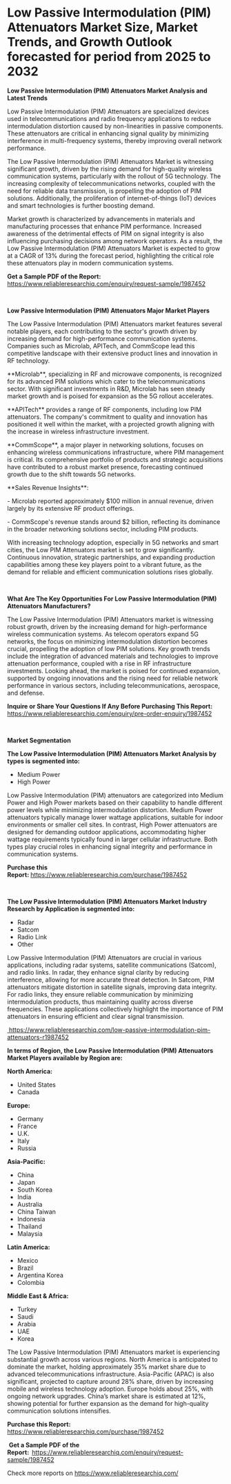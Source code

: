 <p><h1>Low Passive Intermodulation (PIM) Attenuators Market Size, Market Trends, and Growth Outlook forecasted for period from 2025 to 2032</h1></p><p><strong>Low Passive Intermodulation (PIM) Attenuators Market Analysis and Latest Trends</strong></p>
<p><p>Low Passive Intermodulation (PIM) Attenuators are specialized devices used in telecommunications and radio frequency applications to reduce intermodulation distortion caused by non-linearities in passive components. These attenuators are critical in enhancing signal quality by minimizing interference in multi-frequency systems, thereby improving overall network performance.</p><p>The Low Passive Intermodulation (PIM) Attenuators Market is witnessing significant growth, driven by the rising demand for high-quality wireless communication systems, particularly with the rollout of 5G technology. The increasing complexity of telecommunications networks, coupled with the need for reliable data transmission, is propelling the adoption of PIM solutions. Additionally, the proliferation of internet-of-things (IoT) devices and smart technologies is further boosting demand.</p><p>Market growth is characterized by advancements in materials and manufacturing processes that enhance PIM performance. Increased awareness of the detrimental effects of PIM on signal integrity is also influencing purchasing decisions among network operators. As a result, the Low Passive Intermodulation (PIM) Attenuators Market is expected to grow at a CAGR of 13% during the forecast period, highlighting the critical role these attenuators play in modern communication systems.</p></p>
<p><strong>Get a Sample PDF of the Report:&nbsp;</strong> <a href="https://www.reliableresearchiq.com/enquiry/request-sample/1987452?utm_campaign=2324&utm_medium=2&utm_source=Github&utm_content=ia&utm_term=08042025&utm_id=low-passive-intermodulation-pim-attenuators">https://www.reliableresearchiq.com/enquiry/request-sample/1987452</a></p>
<p>&nbsp;</p>
<p><strong>Low Passive Intermodulation (PIM) Attenuators Major Market Players</strong></p>
<p><p>The Low Passive Intermodulation (PIM) Attenuators market features several notable players, each contributing to the sector's growth driven by increasing demand for high-performance communication systems. Companies such as Microlab, APITech, and CommScope lead this competitive landscape with their extensive product lines and innovation in RF technology.</p><p>**Microlab**, specializing in RF and microwave components, is recognized for its advanced PIM solutions which cater to the telecommunications sector. With significant investments in R&D, Microlab has seen steady market growth and is poised for expansion as the 5G rollout accelerates.</p><p>**APITech** provides a range of RF components, including low PIM attenuators. The company's commitment to quality and innovation has positioned it well within the market, with a projected growth aligning with the increase in wireless infrastructure investment.</p><p>**CommScope**, a major player in networking solutions, focuses on enhancing wireless communications infrastructure, where PIM management is critical. Its comprehensive portfolio of products and strategic acquisitions have contributed to a robust market presence, forecasting continued growth due to the shift towards 5G networks.</p><p>**Sales Revenue Insights**: </p><p>- Microlab reported approximately $100 million in annual revenue, driven largely by its extensive RF product offerings.</p><p>- CommScope's revenue stands around $2 billion, reflecting its dominance in the broader networking solutions sector, including PIM products.</p><p>With increasing technology adoption, especially in 5G networks and smart cities, the Low PIM Attenuators market is set to grow significantly. Continuous innovation, strategic partnerships, and expanding production capabilities among these key players point to a vibrant future, as the demand for reliable and efficient communication solutions rises globally.</p></p>
<p>&nbsp;</p>
<p><strong>What Are The Key Opportunities For Low Passive Intermodulation (PIM) Attenuators Manufacturers?</strong></p>
<p><p>The Low Passive Intermodulation (PIM) Attenuators market is witnessing robust growth, driven by the increasing demand for high-performance wireless communication systems. As telecom operators expand 5G networks, the focus on minimizing intermodulation distortion becomes crucial, propelling the adoption of low PIM solutions. Key growth trends include the integration of advanced materials and technologies to improve attenuation performance, coupled with a rise in RF infrastructure investments. Looking ahead, the market is poised for continued expansion, supported by ongoing innovations and the rising need for reliable network performance in various sectors, including telecommunications, aerospace, and defense.</p></p>
<p><strong>Inquire or Share Your Questions If Any Before Purchasing This Report:</strong> <a href="https://www.reliableresearchiq.com/enquiry/pre-order-enquiry/1987452?utm_campaign=2324&utm_medium=2&utm_source=Github&utm_content=ia&utm_term=08042025&utm_id=low-passive-intermodulation-pim-attenuators">https://www.reliableresearchiq.com/enquiry/pre-order-enquiry/1987452</a></p>
<p>&nbsp;</p>
<p><strong>Market Segmentation</strong></p>
<p><strong>The Low Passive Intermodulation (PIM) Attenuators Market Analysis by types is segmented into:</strong></p>
<p><ul><li>Medium Power</li><li>High Power</li></ul></p>
<p><p>Low Passive Intermodulation (PIM) attenuators are categorized into Medium Power and High Power markets based on their capability to handle different power levels while minimizing intermodulation distortion. Medium Power attenuators typically manage lower wattage applications, suitable for indoor environments or smaller cell sites. In contrast, High Power attenuators are designed for demanding outdoor applications, accommodating higher wattage requirements typically found in larger cellular infrastructure. Both types play crucial roles in enhancing signal integrity and performance in communication systems.</p></p>
<p><strong>Purchase this Report:&nbsp;</strong><a href="https://www.reliableresearchiq.com/purchase/1987452?utm_campaign=2324&utm_medium=2&utm_source=Github&utm_content=ia&utm_term=08042025&utm_id=low-passive-intermodulation-pim-attenuators">https://www.reliableresearchiq.com/purchase/1987452</a></p>
<p>&nbsp;</p>
<p><strong>The Low Passive Intermodulation (PIM) Attenuators Market Industry Research by Application is segmented into:</strong></p>
<p><ul><li>Radar</li><li>Satcom</li><li>Radio Link</li><li>Other</li></ul></p>
<p><p>Low Passive Intermodulation (PIM) Attenuators are crucial in various applications, including radar systems, satellite communications (Satcom), and radio links. In radar, they enhance signal clarity by reducing interference, allowing for more accurate threat detection. In Satcom, PIM attenuators mitigate distortion in satellite signals, improving data integrity. For radio links, they ensure reliable communication by minimizing intermodulation products, thus maintaining quality across diverse frequencies. These applications collectively highlight the importance of PIM attenuators in ensuring efficient and clear signal transmission.</p></p>
<p><a href="https://www.reliableresearchiq.com/low-passive-intermodulation-pim-attenuators-r1987452?utm_campaign=2324&utm_medium=2&utm_source=Github&utm_content=ia&utm_term=08042025&utm_id=low-passive-intermodulation-pim-attenuators">&nbsp;https://www.reliableresearchiq.com/low-passive-intermodulation-pim-attenuators-r1987452</a></p>
<p><strong>In terms of Region, the Low Passive Intermodulation (PIM) Attenuators Market Players available by Region are:</strong></p>
<p>
    <p> <strong> North America: </strong>
        <ul>
            <li>United States</li>
            <li>Canada</li>
        </ul>
        </p> 
    <p> <strong> Europe: </strong>
        <ul>
            <li>Germany</li>
            <li>France</li>
            <li>U.K.</li>
            <li>Italy</li>
            <li>Russia</li>
        </ul>
        </p> 
    <p> <strong> Asia-Pacific: </strong>
        <ul>
            <li>China</li>
            <li>Japan</li>
            <li>South Korea</li>
            <li>India</li>
            <li>Australia</li>
            <li>China Taiwan</li>
            <li>Indonesia</li>
            <li>Thailand</li>
            <li>Malaysia</li>
        </ul>
        </p> 
    <p> <strong> Latin America: </strong>
        <ul>
            <li>Mexico</li>
            <li>Brazil</li>
            <li>Argentina Korea</li>
            <li>Colombia</li>
        </ul>
        </p> 
    <p> <strong> Middle East & Africa: </strong>
        <ul>
            <li>Turkey</li>
            <li>Saudi</li>
            <li>Arabia</li>
            <li>UAE</li>
            <li>Korea</li>
        </ul>
    </p>
    </p>
<p><p>The Low Passive Intermodulation (PIM) Attenuators market is experiencing substantial growth across various regions. North America is anticipated to dominate the market, holding approximately 35% market share due to advanced telecommunications infrastructure. Asia-Pacific (APAC) is also significant, projected to capture around 28% share, driven by increasing mobile and wireless technology adoption. Europe holds about 25%, with ongoing network upgrades. China’s market share is estimated at 12%, showing potential for further expansion as the demand for high-quality communication solutions intensifies.</p></p>
<p><strong>Purchase this Report: </strong><a href="https://www.reliableresearchiq.com/purchase/1987452?utm_campaign=2324&utm_medium=2&utm_source=Github&utm_content=ia&utm_term=08042025&utm_id=low-passive-intermodulation-pim-attenuators">https://www.reliableresearchiq.com/purchase/1987452</a></p>
<p>&nbsp;<strong>Get a Sample PDF of the Report:&nbsp;&nbsp;</strong><a href="https://www.reliableresearchiq.com/enquiry/request-sample/1987452?utm_campaign=2324&utm_medium=2&utm_source=Github&utm_content=ia&utm_term=08042025&utm_id=low-passive-intermodulation-pim-attenuators">https://www.reliableresearchiq.com/enquiry/request-sample/1987452</a></p>
<p><strong></strong></p>
<p>Check more reports on <a href="https://www.reliableresearchiq.com/?utm_campaign=2324&utm_medium=2&utm_source=Github&utm_content=ia&utm_term=08042025&utm_id=low-passive-intermodulation-pim-attenuators">https://www.reliableresearchiq.com/</a></p>
